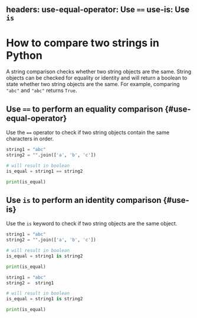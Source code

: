 headers:
  use-equal-operator: Use `==`
  use-is: Use `is`
---
# How to compare two strings in Python
A string comparison checks whether two string objects are the same. String objects can be checked for equality or identity and will return a boolean to state whether two string objects are the same. For example, comparing `"abc"` and `"abc"` returns `True`.

## Use `==` to perform an equality comparison {#use-equal-operator}
Use the `==` operator to check if two string objects contain the same characters in order.
```python
string1 = "abc"
string2 = "".join(['a', 'b', 'c'])

# will result in boolean
is_equal = string1 == string2

print(is_equal)
```

## Use `is` to perform an identity comparison {#use-is}
Use the `is` keyword to check if two string objects are the same object.
```python
string1 = "abc"
string2 = "".join(['a', 'b', 'c'])

# will result in boolean
is_equal = string1 is string2

print(is_equal)
```

```python
string1 = "abc"
string2 =  string1

# will result in boolean
is_equal = string1 is string2

print(is_equal)
```
